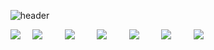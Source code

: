 <div>
  
  <!--Header-->
  ![header](https://capsule-render.vercel.app/api?type=venom&color=gradient&fontSize=60&height=300&section=header&text=Nothing,%20Ordinary%20Sunday)
  
</div>

<div>
  <!--Body-->
    <div>
      <!--Python-->
      <img src="https://img.shields.io/badge/Python-3776AB?style=flat-square&logo=Python&logoColor=white"/>
      <img src="https://img.shields.io/badge/JavaScript-F7DF1E?style=flat-square&logo=JavaScript&logoColor=white"/>
      <!--HTML5-->
      <img src="https://img.shields.io/badge/HTML5-E34F26?style=flat-square&logo=HTML5&logoColor=white"/>
      <!--CSS-->
      <img src="https://img.shields.io/badge/CSS3-1572B6?style=flat-square&logo=CSS3&logoColor=white"/>
      <!--Flask-->
      <img src="https://img.shields.io/badge/Flask-000000?style=flat-square&logo=Flask&logoColor=white"/>
      <!--Amazon AWS-->
      <img src="https://img.shields.io/badge/Amazon AWS-232F3E?style=flat-square&logo=AWS&logoColor=white"/>
      <!--MySQL-->
      <img src="https://img.shields.io/badge/MySQL-4479A1?style=flat-square&logo=MySQL&logoColor=white"/>
    </div>
  
</div>

<!--
**Jiyu-Kim/Jiyu-Kim** is a ✨ _special_ ✨ repository because its `README.md` (this file) appears on your GitHub profile.

Here are some ideas to get you started:
- Hi there 👋
- 🔭 I’m currently working on ...
- 🌱 I’m currently learning ...
- 👯 I’m looking to collaborate on ...
- 🤔 I’m looking for help with ...
- 💬 Ask me about ...
- 📫 How to reach me: ...
- 😄 Pronouns: ...
- ⚡ Fun fact: ...
-->
